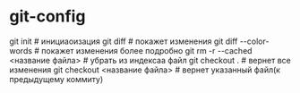 # git-config

git init # инициаоизация
git diff # покажет изменения
git diff --color-words # покажет изменения более подробно
git rm -r --cached  <название файла> # убрать из индексаа файл 
git checkout . # вернет все изменения
git checkout <название файла> # вернет указанный файл(к предыдущему коммиту)